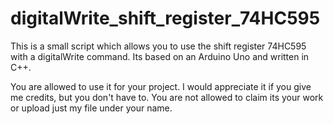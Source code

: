 # digitalWrite_shift_register_74HC595
This is a small script which allows you to use the shift register 74HC595 with a digitalWrite command. Its based on an Arduino Uno and written in C++.

You are allowed to use it for your project. I would appreciate it if you give me credits, but you don't have to. You are not allowed to  claim its your work or upload just my file under your name.
